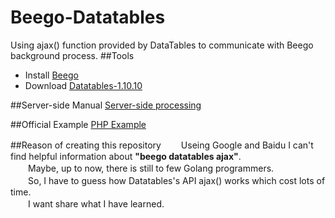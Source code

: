 # Beego-Datatables
Using ajax() function provided by DataTables to communicate with Beego background process.
##Tools
* Install  [Beego](beego.me)
* Download [Datatables-1.10.10](http://datatables.net/releases/DataTables-1.10.10.zip)

##Server-side Manual
[Server-side processing](http://datatables.club/manual/server-side.html)

##Official Example
[PHP Example](http://datatables.club/manual/server-side.html)

##Reason of creating this repository
　　Useing Google and Baidu I can't find helpful information about <strong>"beego datatables ajax"</strong>.<br/>
　　Maybe, up to now, there is still to few Golang programmers.<br/> 
　　So, I have to guess how Datatables's API ajax() works which cost lots of time.<br/> 
　　I want share what I have learned.

